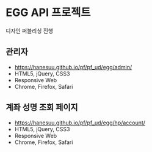 # EGG API 프로젝트
디자인 퍼블리싱 진행

## 관리자
 - https://hanesuu.github.io/pf/pf_ud/egg/admin/
 - HTML5, jQuery, CSS3
 - Responsive Web
 - Chrome, Firefox, Safari

## 계좌 성명 조회 페이지
 - https://hanesuu.github.io/pf/pf_ud/egg/hp/account/
 - HTML5, jQuery, CSS3
 - Responsive Web
 - Chrome, Firefox, Safari